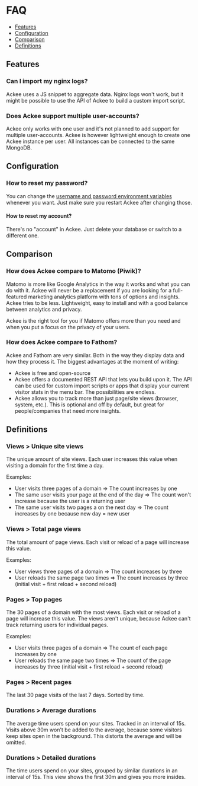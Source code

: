 # FAQ

- [Features](#features)
- [Configuration](#configuration)
- [Comparison](#comparison)
- [Definitions](#definitions)

## Features

### Can I import my nginx logs?

Ackee uses a JS snippet to aggregate data. Nginx logs won't work, but it might be possible to use the API of Ackee to build a custom import script.

### Does Ackee support multiple user-accounts?

Ackee only works with one user and it's not planned to add support for multiple user-accounts. Ackee is however lightweight enough to create one Ackee instance per user. All instances can be connected to the same MongoDB.

## Configuration

### How to reset my password?

You can change the [username and password environment variables](Options.md#username-and-password) whenever you want. Just make sure you restart Ackee after changing those.

#### How to reset my account?

There's no "account" in Ackee. Just delete your database or switch to a different one.

## Comparison

### How does Ackee compare to Matomo (Piwik)?

Matomo is more like Google Analytics in the way it works and what you can do with it. Ackee will never be a replacement if you are looking for a full-featured marketing analytics platform with tons of options and insights. Ackee tries to be less. Lightweight, easy to install and with a good balance between analytics and privacy.

Ackee is the right tool for you if Matomo offers more than you need and when you put a focus on the privacy of your users.

### How does Ackee compare to Fathom?

Ackee and Fathom are very similar. Both in the way they display data and how they process it. The biggest advantages at the moment of writing:

- Ackee is free and open-source
- Ackee offers a documented REST API that lets you build upon it. The API can be used for custom import scripts or apps that display your current visitor stats in the menu bar. The possibilities are endless.
- Ackee allows you to track more than just page/site views (browser, system, etc.). This is optional and off by default, but great for people/companies that need more insights.

## Definitions

### Views > Unique site views

The unique amount of site views. Each user increases this value when visiting a domain for the first time a day.

Examples:

- User visits three pages of a domain => The count increases by one
- The same user visits your page at the end of the day => The count won't increase because the user is a returning user
- The same user visits two pages a on the next day => The count increases by one because new day = new user

### Views > Total page views

The total amount of page views. Each visit or reload of a page will increase this value.

Examples:

- User views three pages of a domain => The count increases by three
- User reloads the same page two times => The count increases by three (initial visit + first reload + second reload)

### Pages > Top pages

The 30 pages of a domain with the most views. Each visit or reload of a page will increase this value. The views aren't unique, because Ackee can't track returning users for individual pages.

Examples:

- User visits three pages of a domain => The count of each page increases by one
- User reloads the same page two times => The count of the page increases by three (initial visit + first reload + second reload)

### Pages > Recent pages

The last 30 page visits of the last 7 days. Sorted by time.

### Durations > Average durations

The average time users spend on your sites. Tracked in an interval of 15s. Visits above 30m won't be added to the average, because some visitors keep sites open in the background. This distorts the average and will be omitted.

### Durations > Detailed durations

The time users spend on your sites, grouped by similar durations in an interval of 15s. This view shows the first 30m and gives you more insides.